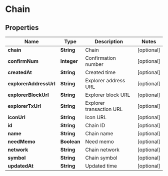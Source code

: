 

# Chain


## Properties

| Name | Type | Description | Notes |
|------------ | ------------- | ------------- | -------------|
|**chain** | **String** | Chain |  [optional] |
|**confirmNum** | **Integer** | Confirmation number |  [optional] |
|**createdAt** | **String** | Created time |  [optional] |
|**explorerAddressUrl** | **String** | Explorer address URL |  [optional] |
|**explorerBlockUrl** | **String** | Explorer block URL |  [optional] |
|**explorerTxUrl** | **String** | Explorer transaction URL |  [optional] |
|**iconUrl** | **String** | Icon URL |  [optional] |
|**id** | **String** | Chain ID |  [optional] |
|**name** | **String** | Chain name |  [optional] |
|**needMemo** | **Boolean** | Need memo |  [optional] |
|**network** | **String** | Chain network |  [optional] |
|**symbol** | **String** | Chain symbol |  [optional] |
|**updatedAt** | **String** | Updated time |  [optional] |



